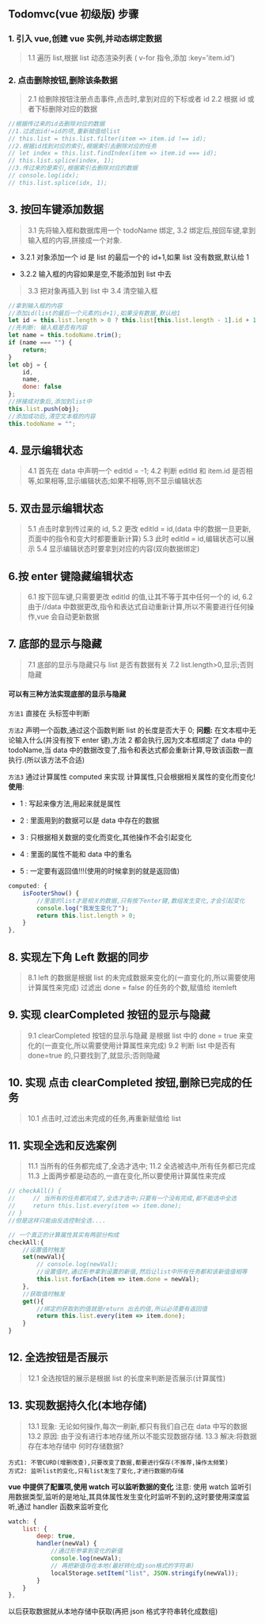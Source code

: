 ## Todomvc(vue 初级版) 步骤

### 1. 引入 vue,创建 vue 实例,并动态绑定数据

> 1.1 遍历 list,根据 list 动态渲染列表 ( v-for 指令,添加 :key='item.id')

### 2. 点击删除按钮,删除该条数据

> 2.1 给删除按钮注册点击事件,点击时,拿到对应的下标或者 id
> 2.2 根据 id 或者下标删除对应的数据

```js
//根据传过来的id去删除对应的数据
//1.过滤出id!=id的项,重新赋值给list
// this.list = this.list.filter(item => item.id !== id);
//2.根据id找到对应的索引,根据索引去删除对应的任务
// let index = this.list.findIndex(item => item.id === id);
// this.list.splice(index, 1);
//3.传过来的是索引,根据索引去删除对应的数据
// console.log(idx);
// this.list.splice(idx, 1);
```

## 3. 按回车键添加数据

> 3.1 先将输入框和数据库用一个 todoName 绑定,
> 3.2 绑定后,按回车键,拿到输入框的内容,拼接成一个对象.

- 3.2.1 对象添加一个 id 是 list 的最后一个的 id+1,如果 list 没有数据,默认给 1

- 3.2.2 输入框的内容如果是空,不能添加到 list 中去

> 3.3 把对象再插入到 list 中
> 3.4 清空输入框

```js
//拿到输入框的内容
//添加id(list的最后一个元素的id+1),如果没有数据,默认给1
let id = this.list.length > 0 ? this.list[this.list.length - 1].id + 1 : 1;
//先判断: 输入框是否有内容
let name = this.todoName.trim();
if (name === "") {
	return;
}
let obj = {
	id,
	name,
	done: false
};
//拼接成对象后,添加到list中
this.list.push(obj);
//添加成功后,清空文本框的内容
this.todoName = "";
```

## 4. 显示编辑状态

> 4.1 首先在 data 中声明一个 editId = -1;
> 4.2 判断 editId 和 item.id 是否相等,如果相等,显示编辑状态;如果不相等,则不显示编辑状态

## 5. 双击显示编辑状态

> 5.1 点击时拿到传过来的 id,
> 5.2 更改 editId = id,(data 中的数据一旦更新,页面中的指令和变大时都要重新计算)
> 5.3 此时 editId = id,编辑状态可以展示
> 5.4 显示编辑状态时要拿到对应的内容(双向数据绑定)

## 6.按 enter 键隐藏编辑状态

> 6.1 按下回车键,只需要更改 editId 的值,让其不等于其中任何一个的 id,
> 6.2 由于//data 中数据更改,指令和表达式自动重新计算,所以不需要进行任何操作,vue 会自动更新数据

## 7. 底部的显示与隐藏

> 7.1 底部的显示与隐藏只与 list 是否有数据有关
> 7.2 list.length>0,显示;否则隐藏

#### 可以有三种方法实现底部的显示与隐藏

`方法1` 直接在 头标签中判断<footer class="footer" v-show="list.length>0">

`方法2` 声明一个函数,通过这个函数判断 list 的长度是否大于 0;
**问题:** 在文本框中无论输入什么(并没有按下 enter 键),方法 2 都会执行,因为文本框绑定了 data 中的 todoName,当 data 中的数据改变了,指令和表达式都会重新计算,导致该函数一直执行.(所以该方法不合适)

`方法3` 通过计算属性 computed 来实现
计算属性,只会根据相关属性的变化而变化!
**使用**:

- 1 : 写起来像方法,用起来就是属性

- 2 : 里面用到的数据可以是 data 中存在的数据
- 3 : 只根据相关数据的变化而变化,其他操作不会引起变化
- 4 : 里面的属性不能和 data 中的重名
- 5 : 一定要有返回值!!!(使用的时候拿到的就是返回值)

```js
computed: {
    isFooterShow() {
        //里面的list才是相关的数据,只有按下enter键,数组发生变化,才会引起变化
        console.log("我发生变化了");
        return this.list.length > 0;
    }
},

```

## 8. 实现左下角 Left 数据的同步

> 8.1 left 的数据是根据 list 的未完成数据来变化的(一直变化的,所以需要使用计算属性来完成)
> 过滤出 done = false 的任务的个数,赋值给 itemleft

## 9. 实现 clearCompleted 按钮的显示与隐藏

> 9.1 clearCompleted 按钮的显示与隐藏 是根据 list 中的 done = true 来变化的(一直变化,所以需要使用计算属性来完成)
> 9.2 判断 list 中是否有 done=true 的,只要找到了,就显示;否则隐藏

## 10. 实现 点击 clearCompleted 按钮,删除已完成的任务

> 10.1 点击时,过滤出未完成的任务,再重新赋值给 list

## 11. 实现全选和反选案例

> 11.1 当所有的任务都完成了,全选才选中;
> 11.2 全选被选中,所有任务都已完成
> 11.3 上面两步都是动态的,一直在变化,所以要使用计算属性来完成

```js
// checkAll() {
//     // 当所有的任务都完成了,全选才选中;只要有一个没有完成,都不能选中全选
//     return this.list.every(item => item.done);
// }
//但是这样只能由反选控制全选....

// 一个真正的计算属性其实有两部分构成
checkAll:{
    //设置值时触发
    set(newVal){
        // console.log(newVal);
        //设置值时,通过形参拿到设置的新值,然后让list中所有任务都和该新值值相等
		this.list.forEach(item => item.done = newVal);
    },
    //获取值时触发
    get(){
        //绑定的获取到的值就是return 出去的值,所以必须要有返回值
        return this.list.every(item => item.done);
    }
}
```

## 12. 全选按钮是否展示

> 12.1 全选按钮的展示是根据 list 的长度来判断是否展示(计算属性)

## 13. 实现数据持久化(本地存储)

> 13.1 现象: 无论如何操作,每次一刷新,都只有我们自己在 data 中写的数据
> 13.2 原因: 由于没有进行本地存储,所以不能实现数据存储.
> 13.3 解决:将数据存在本地存储中
> 何时存储数据?

    方式1: 不管CURD(增删改查),只要改变了数据,都要进行保存(不推荐,操作太频繁)
    方式2: 监听list的变化,只有list发生了变化,才进行数据的存储

**vue 中提供了配置项,使用 watch 可以监听数据的变化**
注意: 使用 watch 监听引用数据类型,监听的是地址,其具体属性发生变化时监听不到的,这时要使用深度监听,通过 handler 函数来监听变化

```js
watch: {
    list: {
        deep: true,
        handler(newVal) {
            //通过形参拿到变化的新值
            console.log(newVal);
            // 再把新值存在本地(最好转化成json格式的字符串)
            localStorage.setItem("list", JSON.stringify(newVal));
        }
    }
},
```

以后获取数据就从本地存储中获取(再把 json 格式字符串转化成数组)
